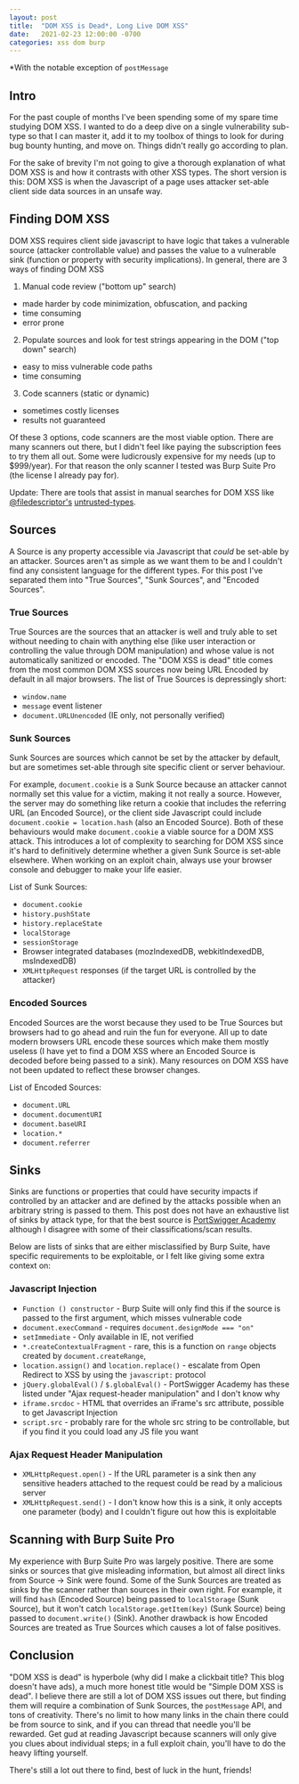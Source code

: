 ```yaml
---
layout: post
title:  "DOM XSS is Dead*, Long Live DOM XSS"
date:   2021-02-23 12:00:00 -0700
categories: xss dom burp
---
```


*With the notable exception of `postMessage`

## Intro

For the past couple of months I've been spending some of my spare time studying DOM XSS. I wanted to do a deep dive on a single vulnerability sub-type so that I can master it, add it to my toolbox of things to look for during bug bounty hunting, and move on. Things didn't really go according to plan.

For the sake of brevity I'm not going to give a thorough explanation of what DOM XSS is and how it contrasts with other XSS types. The short version is this: DOM XSS is when the Javascript of a page uses attacker set-able client side data sources in an unsafe way.

## Finding DOM XSS

DOM XSS requires client side javascript to have logic that takes a vulnerable source (attacker controllable value) and passes the value to a vulnerable sink (function or property with security implications). In general, there are 3 ways of finding DOM XSS
1. Manual code review ("bottom up" search)
  - made harder by code minimization, obfuscation, and packing
  - time consuming
  - error prone
2. Populate sources and look for test strings appearing in the DOM ("top down" search)
  - easy to miss vulnerable code paths
  - time consuming
3. Code scanners (static or dynamic)
  - sometimes costly licenses
  - results not guaranteed

Of these 3 options, code scanners are the most viable option. There are many scanners out there, but I didn't feel like paying the subscription fees to try them all out. Some were ludicrously expensive for my needs (up to $999/year). For that reason the only scanner I tested was Burp Suite Pro (the license I already pay for).

Update: There are tools that assist in manual searches for DOM XSS like [@filedescriptor's](https://twitter.com/filedescriptor) [untrusted-types](https://github.com/filedescriptor/untrusted-types).

## Sources

A Source is any property accessible via Javascript that *could* be set-able by an attacker. Sources aren't as simple as we want them to be and I couldn't find any consistent language for the different types. For this post I've separated them into "True Sources", "Sunk Sources", and "Encoded Sources".

### True Sources

True Sources are the sources that an attacker is well and truly able to set without needing to chain with anything else (like user interaction or controlling the value through DOM manipulation) and whose value is not automatically sanitized or encoded. The "DOM XSS is dead" title comes from the most common DOM XSS sources now being URL Encoded by default in all major browsers. The list of True Sources is depressingly short:

- `window.name`
- `message` event listener
- `document.URLUnencoded` (IE only, not personally verified)

### Sunk Sources

Sunk Sources are sources which cannot be set by the attacker by default, but are sometimes set-able through site specific client or server behaviour.

For example, `document.cookie` is a Sunk Source because an attacker cannot normally set this value for a victim, making it not really a source. However, the server may do something like return a cookie that includes the referring URL (an Encoded Source), or the client side Javascript could include `document.cookie = location.hash` (also an Encoded Source). Both of these behaviours would make `document.cookie` a viable source for a DOM XSS attack. This introduces a lot of complexity to searching for DOM XSS since it's hard to definitively determine whether a given Sunk Source is set-able elsewhere. When working on an exploit chain, always use your browser console and debugger to make your life easier.

List of Sunk Sources:

- `document.cookie`
- `history.pushState`
- `history.replaceState`
- `localStorage`
- `sessionStorage`
- Browser integrated databases (mozIndexedDB, webkitIndexedDB, msIndexedDB)
- `XMLHttpRequest` responses (if the target URL is controlled by the attacker)

### Encoded Sources

Encoded Sources are the worst because they used to be True Sources but browsers had to go ahead and ruin the fun for everyone. All up to date modern browsers URL encode these sources which make them mostly useless (I have yet to find a DOM XSS where an Encoded Source is decoded before being passed to a sink). Many resources on DOM XSS have not been updated to reflect these browser changes.

List of Encoded Sources:

- `document.URL`
- `document.documentURI`
- `document.baseURI`
- `location.*`
- `document.referrer`

## Sinks

Sinks are functions or properties that could have security impacts if controlled by an attacker and are defined by the attacks possible when an arbitrary string is passed to them. This post does not have an exhaustive list of sinks by attack type, for that the best source is [PortSwigger Academy](https://portswigger.net/web-security/dom-based) although I disagree with some of their classifications/scan results.

Below are lists of sinks that are either misclassified by Burp Suite, have specific requirements to be exploitable, or I felt like giving some extra context on:

### Javascript Injection

- `Function () constructor` - Burp Suite will only find this if the source is passed to the first argument, which misses vulnerable code
- `document.execCommand` - requires `document.designMode === "on"`
- `setImmediate` - Only available in IE, not verified
- `*.createContextualFragment` - rare, this is a function on `range` objects created by `document.createRange`,
- `location.assign()` and `location.replace()` - escalate from Open Redirect to XSS by using the `javascript:` protocol
- `jQuery.globalEval()` / `$.globalEval()` - PortSwigger Academy has these listed under "Ajax request-header manipulation" and I don't know why
- `iframe.srcdoc` - HTML that overrides an iFrame's src attribute, possible to get Javascript Injection
- `script.src` - probably rare for the whole src string to be controllable, but if you find it you could load any JS file you want

### Ajax Request Header Manipulation

- `XMLHttpRequest.open()` - If the URL parameter is a sink then any sensitive headers attached to the request could be read by a malicious server
- `XMLHttpRequest.send()` - I don't know how this is a sink, it only accepts one parameter (body) and I couldn't figure out how this is exploitable

## Scanning with Burp Suite Pro

My experience with Burp Suite Pro was largely positive. There are some sinks or sources that give misleading information, but almost all direct links from Source -> Sink were found. Some of the Sunk Sources are treated as sinks by the scanner rather than sources in their own right. For example, it will find `hash` (Encoded Source) being passed to `localStorage` (Sunk Source), but it won't catch `localStorage.getItem(key)` (Sunk Source) being passed to `document.write()` (Sink). Another drawback is how Encoded Sources are treated as True Sources which causes a lot of false positives.

## Conclusion

"DOM XSS is dead" is hyperbole (why did I make a clickbait title? This blog doesn't have ads), a much more honest title would be "Simple DOM XSS is dead". I believe there are still a lot of DOM XSS issues out there, but finding them will require a combination of Sunk Sources, the `postMessage` API, and tons of creativity. There's no limit to how many links in the chain there could be from source to sink, and if you can thread that needle you'll be rewarded. Get gud at reading Javascript because scanners will only give you clues about individual steps; in a full exploit chain, you'll have to do the heavy lifting yourself.

There's still a lot out there to find, best of luck in the hunt, friends!
